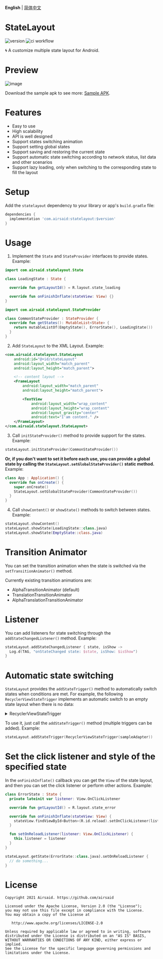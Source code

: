 **English** | [简体中文](README_CN.md)

# StateLayout
![version](https://img.shields.io/maven-central/v/com.airsaid/statelayout)
![ci workflow](https://github.com/Airsaid/StateLayout/actions/workflows/android.yml/badge.svg)

:cyclone: A customize multiple state layout for Android.

# Preview
![image](preview/preview.gif)

Download the sample apk to see more: [Sample APK](sample.apk).

# Features
- Easy to use
- High scalability
- API is well designed
- Support states switching animation
- Support setting global states
- Support saving and restoring the current state
- Support automatic state switching according to network status, list data and other scenarios
- Support lazy loading, only when switching to the corresponding state to fill the layout

# Setup
Add the `statelayout` dependency to your library or app's `build.gradle` file:
```groovy
dependencies {
  implementation 'com.airsaid:statelayout:$version'
}
```

# Usage
1. Implement the `State` and `StateProvider` interfaces to provide states. Example:
```kotlin
import com.airsaid.statelayout.State

class LoadingState : State {

  override fun getLayoutId() = R.layout.state_loading

  override fun onFinishInflate(stateView: View) {}
}
```
```kotlin
import com.airsaid.statelayout.StateProvider

class CommonStateProvider : StateProvider {
  override fun getStates(): MutableList<State> {
    return mutableListOf(EmptyState(), ErrorState(), LoadingState())
  }
}
```

2. Add `StateLayout` to the XML Layout. Example:
```xml
<com.airsaid.statelayout.StateLayout
    android:id="@+id/stateLayout"
    android:layout_width="match_parent" 
    android:layout_height="match_parent">

    <!-- content layout -->
    <FrameLayout 
        android:layout_width="match_parent" 
        android:layout_height="match_parent">

        <TextView 
            android:layout_width="wrap_content" 
            android:layout_height="wrap_content"
            android:layout_gravity="center" 
            android:text="I'am content." />
    </FrameLayout>
</com.airsaid.statelayout.StateLayout>
```

3. Call `initStateProvider()` method to provide support for the states. Example:
```kotlin
stateLayout.initStateProvider(CommonStateProvider())
```
**Or, if you don't want to set it before each use, you can provide a global state by calling the `StateLayout.setGlobalStateProvider()` static method.** Example:
```kotlin
class App : Application() {
  override fun onCreate() {
    super.onCreate()
    StateLayout.setGlobalStateProvider(CommonStateProvider())
  }
}
```

4. Call `showContent()` or `showState()` methods to switch between states. Example:
```kotlin
stateLayout.showContent()
stateLayout.showState(LoadingState::class.java)
stateLayout.showState(EmptyState::class.java)
```

# Transition Animator
You can set the transition animation when the state is switched via the `setTransitionAnimator()` method.

Currently existing transition animations are:
- AlphaTransitionAnimator (default)
- TranslationTransitionAnimator
- AlphaTranslationTransitionAnimator

# Listener
You can add listeners for state switching through the `addStateChangedListener()` method. Example:
```kotlin
stateLayout.addStateChangedListener { state, isShow ->
  Log.d(TAG, "onStateChanged state: $state, isShow: $isShow")
}
```

# Automatic state switching
`StateLayout` provides the `addStateTrigger()` method to automatically switch states when conditions are met. For example, the following `RecyclerViewStateTrigger` implements an automatic switch to an empty state layout when there is no data:

<details>
<summary>RecyclerViewStateTrigger</summary>

```kotlin
/**
 * A state trigger sample that passes in the specified [adapter] object for observation
 * and automatically sets the empty data state when the data size is 0,
 * and the content state when there is data.
 *
 * @property adapter The [RecyclerView.Adapter] object being watched.
 * @author airsaid
 */
class RecyclerViewStateTrigger(
    private val adapter: RecyclerView.Adapter<*>,
) : StateTrigger<Int>() {

  private val adapterDataObserver by lazy {
    StateAdapterDataObserver(this, adapter)
  }

  override fun onTrigger(stateLayout: StateLayout, count: Int) {
    if (count != 0) {
      stateLayout.showContent()
    } else {
      stateLayout.showState(EmptyState::class.java)
    }
  }

  override fun onAttachedToWindow() {
    adapter.registerAdapterDataObserver(adapterDataObserver)
  }

  override fun onDetachedFromWindow() {
    adapter.unregisterAdapterDataObserver(adapterDataObserver)
  }

  private class StateAdapterDataObserver(
      private val stateTrigger: StateTrigger<Int>,
      private val adapter: RecyclerView.Adapter<*>
  ) : RecyclerView.AdapterDataObserver() {
    override fun onChanged() {
      super.onChanged()
      dataChanged()
    }

    override fun onItemRangeRemoved(positionStart: Int, itemCount: Int) {
      super.onItemRangeRemoved(positionStart, itemCount)
      dataChanged()
    }

    override fun onItemRangeInserted(positionStart: Int, itemCount: Int) {
      super.onItemRangeInserted(positionStart, itemCount)
      dataChanged()
    }

    override fun onItemRangeChanged(positionStart: Int, itemCount: Int) {
      super.onItemRangeChanged(positionStart, itemCount)
      dataChanged()
    }

    override fun onItemRangeChanged(positionStart: Int, itemCount: Int, payload: Any?) {
      super.onItemRangeChanged(positionStart, itemCount, payload)
      dataChanged()
    }

    private fun dataChanged() {
      stateTrigger.trigger(adapter.itemCount)
    }
  }
}
```

In addition, `NetworkStateTrigger` is also provided in the example code. Or you can implement the `StateTrigger` interface to implement your own logic.

</details>

To use it, just call the `addStateTrigger()` method (multiple triggers can be added). Example:
```kotlin
stateLayout.addStateTrigger(RecyclerViewStateTrigger(sampleAdapter))
```

# Set the click listener and style of the specified state
In the `onFinishInflate()` callback you can get the `View` of the state layout, and then you can set the click listener or perform other actions. Example:
```kotlin
class ErrorState : State {
  private lateinit var listener: View.OnClickListener

  override fun getLayoutId() = R.layout.state_error

  override fun onFinishInflate(stateView: View) {
    stateView.findViewById<Button>(R.id.reload).setOnClickListener(listener)
  }

  fun setOnReloadListener(listener: View.OnClickListener) {
    this.listener = listener
  }
}
```
```kotlin
stateLayout.getState(ErrorState::class.java).setOnReloadListener {
  // do something...
}
```

# License
```
Copyright 2021 Airsaid. https://github.com/airsaid

Licensed under the Apache License, Version 2.0 (the "License");
you may not use this file except in compliance with the License.
You may obtain a copy of the License at

   http://www.apache.org/licenses/LICENSE-2.0

Unless required by applicable law or agreed to in writing, software
distributed under the License is distributed on an "AS IS" BASIS,
WITHOUT WARRANTIES OR CONDITIONS OF ANY KIND, either express or implied.
See the License for the specific language governing permissions and
limitations under the License.
```
